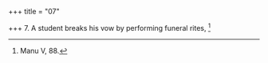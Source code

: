 +++
title = "07"

+++
7. A student breaks his vow by performing funeral rites, [^5] 


[^5]:  Manu V, 88.
